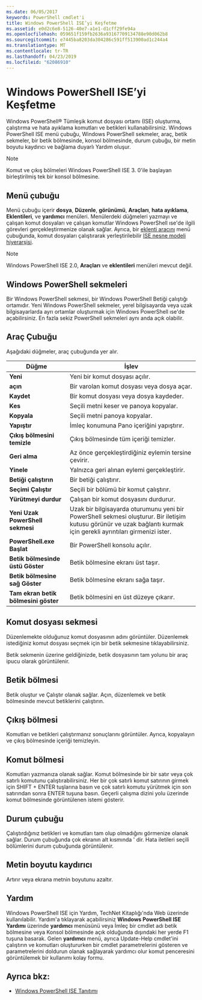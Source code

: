 ```yaml
---
ms.date: 06/05/2017
keywords: PowerShell cmdlet'i
title: Windows PowerShell ISE’yi Keşfetme
ms.assetid: e0d2c6e8-5126-40e7-a1e1-d1cff29fe94a
ms.openlocfilehash: 059651f159fb2636a93167709134788e90d062b8
ms.sourcegitcommit: e7445ba8203da304286c591ff513900ad1c244a4
ms.translationtype: MT
ms.contentlocale: tr-TR
ms.lasthandoff: 04/23/2019
ms.locfileid: "62086910"
---
```

# <a name="exploring-the-windows-powershell-ise"></a>Windows PowerShell ISE’yi Keşfetme

Windows PowerShell® Tümleşik komut dosyası ortamı (ISE) oluşturma, çalıştırma ve hata ayıklama komutları ve betikleri kullanabilirsiniz. Windows PowerShell ISE menü çubuğu, Windows PowerShell sekmeler, araç, betik sekmeler, bir betik bölmesinde, konsol bölmesinde, durum çubuğu, bir metin boyutu kaydırıcı ve bağlama duyarlı Yardım oluşur.

> [!NOTE]
> Komut ve çıkış bölmeleri Windows PowerShell ISE 3. 0'ile başlayan birleştirilmiş tek bir konsol bölmesine.

## <a name="menu-bar"></a>Menü çubuğu

Menü çubuğu içerir **dosya**, **Düzenle**, **görünümü**, **Araçları**, **hata ayıklama**,  **Eklentileri**, ve **yardımcı** menüleri. Menülerdeki düğmeleri yazmayı ve çalışan komut dosyaları ve çalışan komutlar Windows PowerShell ıse'de ilgili görevleri gerçekleştirmenize olanak sağlar. Ayrıca, bir [eklenti aracını](../../core-powershell/ise/The-ISEAddOnTool-Object.md) menü çubuğunda, komut dosyaları çalıştırarak yerleştirilebilir [ISE nesne modeli hiyerarşisi](../../core-powershell/ise/The-ISE-Object-Model-Hierarchy.md).

> [!NOTE]
> Windows PowerShell ISE 2.0, **Araçları** ve **eklentileri** menüleri mevcut değil.

## <a name="windows-powershell-tabs"></a>Windows PowerShell sekmeleri

Bir Windows PowerShell sekmesi, bir Windows PowerShell Betiği çalıştığı ortamıdır. Yeni Windows PowerShell sekmeler, yerel bilgisayarda veya uzak bilgisayarlarda ayrı ortamlar oluşturmak için Windows PowerShell ıse'de açabilirsiniz. En fazla sekiz PowerShell sekmeleri aynı anda açık olabilir.

## <a name="toolbar"></a>Araç Çubuğu

Aşağıdaki düğmeler, araç çubuğunda yer alır.

|Düğme|İşlev|
|----------|------------|
|**Yeni**|Yeni bir komut dosyası açılır.|
|**açın**|Bir varolan komut dosyası veya dosya açar.|
|**Kaydet**|Bir komut dosyası veya dosya kaydeder.|
|**Kes**|Seçili metni keser ve panoya kopyalar.|
|**Kopyala**|Seçili metni panoya kopyalar.|
|**Yapıştır**|İmleç konumuna Pano içeriğini yapıştırır.|
|**Çıkış bölmesini temizle**|Çıkış bölmesinde tüm içeriği temizler.|
|**Geri alma**|Az önce gerçekleştirdiğiniz eylemin tersine çevirir.|
|**Yinele**|Yalnızca geri alınan eylemi gerçekleştirir.|
|**Betiği çalıştırın**|Bir betiği çalıştırır.|
|**Seçimi Çalıştır**|Seçili bir bölümü bir komut çalıştırır.|
|**Yürütmeyi durdur**|Çalışan bir komut dosyasını durdurur.|
|**Yeni Uzak PowerShell sekmesi**|Uzak bir bilgisayarda oturumunu yeni bir PowerShell sekmesi oluşturur. Bir iletişim kutusu görünür ve uzak bağlantı kurmak için gerekli ayrıntıları girmenizi ister.|
|**PowerShell.exe Başlat**|Bir PowerShell konsolu açılır.|
|**Betik bölmesinde üstü Göster**|Betik bölmesine ekranı üst taşır.|
|**Betik bölmesine sağ Göster**|Betik bölmesine ekranı sağa taşır.|
|**Tam ekran betik bölmesini göster**|Betik bölmesini en üst düzeye çıkarır.|

## <a name="script-tab"></a>Komut dosyası sekmesi

Düzenlemekte olduğunuz komut dosyasının adını görüntüler. Düzenlemek istediğiniz komut dosyası seçmek için bir betik sekmesine tıklayabilirsiniz.

Betik sekmenin üzerine geldiğinizde, betik dosyasının tam yolunu bir araç ipucu olarak görüntülenir.

## <a name="script-pane"></a>Betik bölmesi

Betik oluştur ve Çalıştır olanak sağlar. Açın, düzenlemek ve betik bölmesinde mevcut betiklerini çalıştırın.

## <a name="output-pane"></a>Çıkış bölmesi

Komutları ve betikleri çalıştırmanız sonuçlarını görüntüler. Ayrıca, kopyalayın ve çıkış bölmesinde içeriği temizleyin.

## <a name="command-pane"></a>Komut bölmesi

Komutları yazmanıza olanak sağlar. Komut bölmesinde bir bir satır veya çok satırlı komutunu çalıştırabilirsiniz. Her bir çok satırlı komut satırının girmek için SHIFT + ENTER tuşlarına basın ve çok satırlı komutu yürütmek için son satırından sonra ENTER tuşuna basın. Geçerli çalışma dizini yolu üzerinde komut bölmesinde görüntülenen istemi gösterir.

## <a name="status-bar"></a>Durum çubuğu

Çalıştırdığınız betikleri ve komutları tam olup olmadığını görmenize olanak sağlar. Durum çubuğunda çok ekranın alt kısmında ' dir. Hata iletileri seçili bölümlerini durum çubuğunda görüntülenir.

## <a name="text-size-slider"></a>Metin boyutu kaydırıcı

Artırır veya ekrana metnin boyutunu azaltır.

## <a name="help"></a>Yardım

Windows PowerShell ISE için Yardım, TechNet Kitaplığı'nda Web üzerinde kullanılabilir. Yardım'a tıklayarak açabilirsiniz **Windows PowerShell ISE Yardımı** üzerinde **yardımcı** menüsünü veya İmleç bir cmdlet adı betik bölmesine veya Konsol bölmesinde açık olduğunda dışındaki her yerde F1 tuşuna basarak. Gelen **yardımcı** menü, ayrıca Update-Help cmdlet'ini çalıştırın ve komutları oluştururken bir cmdlet parametrelerini gösteren ve parametrelerini doldurun olanak sağlayarak yardımcı olur komut penceresini görüntülemek bir kullanımı kolay formu.

## <a name="see-also"></a>Ayrıca bkz:

- [Windows PowerShell ISE Tanıtımı](../../core-powershell/ise/Introducing-the-Windows-PowerShell-ISE.md)